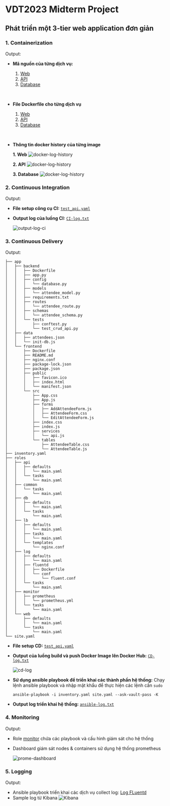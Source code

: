 # VDT2023 Midterm Project

## Phát triển một 3-tier web application đơn giản

### **1. Containerization**

Output:

- **Mã nguồn của từng dịch vụ:**

  1. [Web](https://github.com/khanhlinhh/Viettel-Digital-Talent-2023/tree/midterm/10.%20GK/PhamThiKhanhLinh/roles/web)
  2. [API](https://github.com/khanhlinhh/Viettel-Digital-Talent-2023/tree/midterm/10.%20GK/PhamThiKhanhLinh/roles/api)
  3. [Database](https://github.com/khanhlinhh/Viettel-Digital-Talent-2023/tree/midterm/10.%20GK/PhamThiKhanhLinh/roles/db)

<br/>

- **File Dockerfile cho từng dịch vụ**

  1. [Web](https://github.com/khanhlinhh/Viettel-Digital-Talent-2023/blob/midterm/10.%20GK/PhamThiKhanhLinh/app/frontend/Dockerfile)
  2. [API](https://github.com/khanhlinhh/Viettel-Digital-Talent-2023/blob/midterm/10.%20GK/PhamThiKhanhLinh/app/backend/Dockerfile)
  3. [Database](https://github.com/khanhlinhh/Viettel-Digital-Talent-2023/blob/midterm/10.%20GK/PhamThiKhanhLinh/roles/db/tasks/main.yaml)

<br/>

- **Thông tin docker history của từng image**
  <br/>

  **1. Web**
  ![docker-log-history](./Output/docker-history-web.png)

  **2. API**
  ![docker-log-history](./Output/docker-history-api.png)

  **3. Database**
  ![docker-log-history](./Output/docker-history-db.png)

### **2. Continuous Integration**

Output:

- **File setup công cụ CI:** [`test_api.yaml`](https://github.com/khanhlinhh/Viettel-Digital-Talent-2023/blob/midterm/10.%20GK/PhamThiKhanhLinh/.github/workflows/test_api.yaml)
- **Output log của luồng CI:** [`CI-log.txt`](https://github.com/khanhlinhh/Viettel-Digital-Talent-2023/blob/midterm/10.%20GK/PhamThiKhanhLinh/Output/CI-log.txt)
  <br/>

  ![output-log-ci](./Output/CI.png)

### **3. Continuous Delivery**

Output:

```
├── app
│   ├── backend
│   │   ├── Dockerfile
│   │   ├── app.py
│   │   ├── config
│   │   │   └── database.py
│   │   ├── models
│   │   │   └── attendee_model.py
│   │   ├── requirements.txt
│   │   ├── routes
│   │   │   └── attendee_route.py
│   │   ├── schemas
│   │   │   └── attendee_schema.py
│   │   └── tests
│   │       ├── conftest.py
│   │       └── test_crud_api.py
│   ├── data
│   │   ├── attendees.json
│   │   └── init-db.js
│   └── frontend
│       ├── Dockerfile
│       ├── README.md
│       ├── nginx.conf
│       ├── package-lock.json
│       ├── package.json
│       ├── public
│       │   ├── favicon.ico
│       │   ├── index.html
│       │   └── manifest.json
│       └── src
│           ├── App.css
│           ├── App.js
│           ├── forms
│           │   ├── AddAttendeeForm.js
│           │   ├── AttendeeForm.css
│           │   └── EditAttendeeForm.js
│           ├── index.css
│           ├── index.js
│           ├── services
│           │   └── api.js
│           └── tables
│               ├── AttendeeTable.css
│               └── AttendeeTable.js
├── inventory.yaml
├── roles
│   ├── api
│   │   ├── defaults
│   │   │   └── main.yaml
│   │   └── tasks
│   │       └── main.yaml
│   ├── common
│   │   └── tasks
│   │       └── main.yaml
│   ├── db
│   │   ├── defaults
│   │   │   └── main.yaml
│   │   └── tasks
│   │       └── main.yaml
│   ├── lb
│   │   ├── defaults
│   │   │   └── main.yaml
│   │   ├── tasks
│   │   │   └── main.yaml
│   │   └── templates
│   │       └── nginx.conf
│   ├── log
│   │   ├── defaults
│   │   │   └── main.yaml
│   │   ├── fluentd
│   │   │   ├── Dockerfile
│   │   │   └── conf
│   │   │       └── fluent.conf
│   │   └── tasks
│   │       └── main.yaml
│   ├── monitor
│   │   ├── prometheus
│   │   │   └── prometheus.yml
│   │   └── tasks
│   │       └── main.yaml
│   └── web
│       ├── defaults
│       │   └── main.yaml
│       └── tasks
│           └── main.yaml
└── site.yaml
```

- **File setup CD:** [`test_api.yaml`](https://github.com/khanhlinhh/Viettel-Digital-Talent-2023/blob/midterm/10.%20GK/PhamThiKhanhLinh/.github/workflows/cd.yaml)

- **Output của luồng build và push Docker Image lên Docker Hub:** [`CD-log.txt`](https://github.com/khanhlinhh/Viettel-Digital-Talent-2023/blob/midterm/10.%20GK/PhamThiKhanhLinh/Output/CD-log.txt)

  ![cd-log](./Output/buid-push-dockerhub.ong.png)

- **Sử dụng ansible playbook để triển khai các thành phần hệ thống:** Chạy lệnh ansible playbook và nhập mật khẩu để thực hiện các lệnh cần `sudo`

  ```
  ansible-playbook -i inventory.yaml site.yaml --ask-vault-pass -K
  ```

- **Output log triển khai hệ thống:** [`ansible-log.txt`](https://github.com/khanhlinhh/Viettel-Digital-Talent-2023/blob/midterm/10.%20GK/PhamThiKhanhLinh/Output/ansible-log.txt)

### **4. Monitoring**

Output:

- Role [monitor](https://github.com/khanhlinhh/Viettel-Digital-Talent-2023/tree/midterm/10.%20GK/PhamThiKhanhLinh/roles/monitor) chứa các playbook và cấu hình giám sát cho hệ thống
- Dashboard giám sát nodes & containers sử dụng hệ thống prometheus

  ![prome-dashboard](./Output/prometheus.png)

### **5. Logging**

Output:

- Ansible playbook triển khai các dịch vụ collect log: [Log FLuentd](https://github.com/khanhlinhh/Viettel-Digital-Talent-2023/tree/midterm/10.%20GK/PhamThiKhanhLinh/roles/log)
- Sample log từ Kibana
  ![Kibana](./Output/kibana.png)
